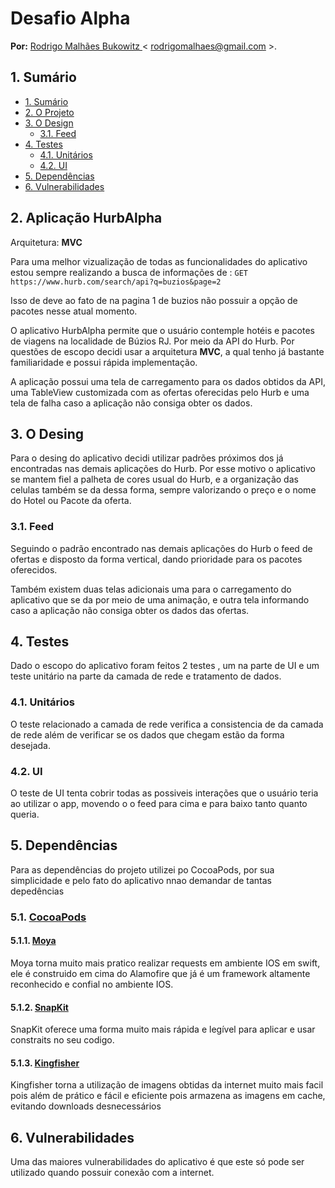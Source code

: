 
# Desafio Alpha

**Por:** [Rodrigo Malhães Bukowitz ](https://github.com/rodrigomalhaesbuko) < rodrigomalhaes@gmail.com >. 

## 1. Sumário

- [1. Sumário](#1-sumário)
- [2. O Projeto](#2-aplicação-hurbalpha)
- [3. O Design](#3-0-design)
     - [3.1. Feed](#31-feed)
- [4. Testes](#4-testes)
    - [4.1. Unitários](#41-unitários)
    - [4.2. UI](#42-ui)
- [5. Dependências](#5-dependências)
- [6. Vulnerabilidades](#6-vulnerabilidades)

## 2. Aplicação HurbAlpha
Arquitetura: **MVC**

Para uma melhor vizualização de todas as funcionalidades do aplicativo estou sempre realizando a busca de informações de :
`GET https://www.hurb.com/search/api?q=buzios&page=2`

Isso de deve ao fato de na pagina 1 de buzios não possuir a opção de pacotes nesse atual momento. 

O aplicativo HurbAlpha permite que o usuário contemple hotéis e pacotes de viagens na localidade de Búzios RJ. Por meio da API do Hurb. 
Por questões de escopo decidi usar a arquitetura **MVC**, a qual tenho já bastante familiaridade e possui rápida implementação. 

A aplicação possui uma tela de carregamento para os dados obtidos da API, uma TableView customizada com as ofertas oferecidas pelo Hurb e uma tela de falha caso a aplicação não consiga obter os dados. 


## 3. O Desing

Para o desing do aplicativo decidi utilizar padrões  próximos dos já encontradas nas demais aplicações do Hurb. 
Por esse motivo o aplicativo se mantem fiel a palheta de cores usual do Hurb, e a organização das celulas também se da dessa forma, sempre valorizando o preço e o nome do Hotel ou Pacote da oferta. 

### 3.1. Feed
Seguindo o padrão encontrado nas demais aplicações do Hurb o feed de ofertas e disposto da forma vertical, dando prioridade para os pacotes oferecidos.

Também existem duas telas adicionais uma para o carregamento do aplicativo que se da por meio de uma animação, e outra tela informando caso a aplicação não consiga obter os dados das ofertas. 

## 4. Testes 

Dado o escopo do aplicativo foram feitos 2 testes , um na parte de UI  e um teste unitário na parte da camada de rede e tratamento de dados. 

### 4.1. Unitários
O teste relacionado a camada de rede verifica a consistencia de da camada de rede além de verificar se os dados que chegam estão da forma desejada. 

### 4.2. UI
O teste de UI tenta cobrir todas as possiveis interações que o usuário teria ao utilizar o app, movendo o o feed para cima e para baixo tanto quanto queria. 


## 5. Dependências 

Para as dependências do projeto utilizei po CocoaPods, por sua simplicidade e pelo fato do aplicativo nnao demandar de tantas depedências 

### 5.1. [CocoaPods](https://cocoapods.org/)
#### 5.1.1. [Moya](https://github.com/Moya/Moya)
Moya torna muito mais pratico realizar requests em ambiente IOS em swift, ele é construido em cima do Alamofire que já é um framework altamente reconhecido e confial no ambiente IOS.
#### 5.1.2. [SnapKit](https://github.com/SnapKit/SnapKit)
SnapKit oferece uma forma muito mais rápida e legível para aplicar e usar constraits no seu codigo.  
#### 5.1.3. [Kingfisher](https://github.com/onevcat/Kingfisher)
Kingfisher torna a utilização de imagens obtidas da internet muito mais facil pois além de prático e fácil e eficiente pois armazena as imagens em cache, evitando downloads desnecessários  

## 6. Vulnerabilidades 

Uma das maiores vulnerabilidades do aplicativo é que este só pode ser utilizado quando possuir conexão com a internet.  




